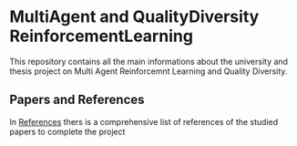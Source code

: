 # MultiAgent and QualityDiversity ReinforcementLearning
This repository contains all the main informations about the university and thesis project on Multi Agent Reinforcemnt Learning and Quality Diversity.

## Papers and References
In [References](/References) thers is a comprehensive list of references of the studied papers to complete the project